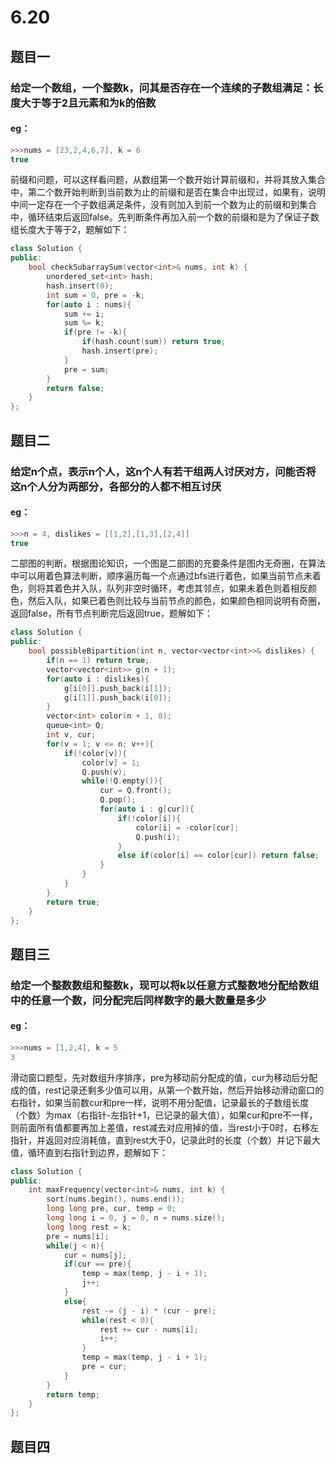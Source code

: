 # 6.20
## 题目一
### 给定一个数组，一个整数k，问其是否存在一个连续的子数组满足：长度大于等于2且元素和为k的倍数
#### eg：
```c++
>>>nums = [23,2,4,6,7], k = 6
true
```
前缀和问题，可以这样看问题，从数组第一个数开始计算前缀和，并将其放入集合中，第二个数开始判断到当前数为止的前缀和是否在集合中出现过，如果有，说明中间一定存在一个子数组满足条件，没有则加入到前一个数为止的前缀和到集合中，循环结束后返回false。先判断条件再加入前一个数的前缀和是为了保证子数组长度大于等于2，题解如下：
```c++
class Solution {
public:
    bool checkSubarraySum(vector<int>& nums, int k) {
        unordered_set<int> hash;
        hash.insert(0);
        int sum = 0, pre = -k;
        for(auto i : nums){
            sum += i;
            sum %= k;
            if(pre != -k){
                if(hash.count(sum)) return true;
                hash.insert(pre);
            }
            pre = sum;
        }
        return false;
    }
};
```
## 题目二
### 给定n个点，表示n个人，这n个人有若干组两人讨厌对方，问能否将这n个人分为两部分，各部分的人都不相互讨厌
#### eg：
```c++
>>>n = 4, dislikes = [[1,2],[1,3],[2,4]]
true
```
二部图的判断，根据图论知识，一个图是二部图的充要条件是图内无奇圈，在算法中可以用着色算法判断，顺序遍历每一个点通过bfs进行着色，如果当前节点未着色，则将其着色并入队，队列非空时循环，考虑其邻点，如果未着色则着相反颜色，然后入队，如果已着色则比较与当前节点的颜色，如果颜色相同说明有奇圈，返回false，所有节点判断完后返回true，题解如下：
```c++
class Solution {
public:
    bool possibleBipartition(int n, vector<vector<int>>& dislikes) {
        if(n == 1) return true;
        vector<vector<int>> g(n + 1);
        for(auto i : dislikes){
            g[i[0]].push_back(i[1]);
            g[i[1]].push_back(i[0]);
        }
        vector<int> color(n + 1, 0);
        queue<int> Q;
        int v, cur;
        for(v = 1; v <= n; v++){
            if(!color[v]){
                color[v] = 1;
                Q.push(v);
                while(!Q.empty()){
                    cur = Q.front();
                    Q.pop();
                    for(auto i : g[cur]){
                        if(!color[i]){
                            color[i] = -color[cur];
                            Q.push(i);
                        }
                        else if(color[i] == color[cur]) return false;
                    }
                }
            }
        }
        return true;
    }
};
```
## 题目三
### 给定一个整数数组和整数k，现可以将k以任意方式整数地分配给数组中的任意一个数，问分配完后同样数字的最大数量是多少
#### eg：
```c++
>>>nums = [1,2,4], k = 5
3
```
滑动窗口题型，先对数组升序排序，pre为移动前分配成的值，cur为移动后分配成的值，rest记录还剩多少值可以用，从第一个数开始，然后开始移动滑动窗口的右指针，如果当前数cur和pre一样，说明不用分配值，记录最长的子数组长度（个数）为max（右指针-左指针+1，已记录的最大值），如果cur和pre不一样，则前面所有值都要再加上差值，rest减去对应用掉的值，当rest小于0时，右移左指针，并返回对应消耗值，直到rest大于0，记录此时的长度（个数）并记下最大值，循环直到右指针到边界，题解如下：
```c++
class Solution {
public:
    int maxFrequency(vector<int>& nums, int k) {
        sort(nums.begin(), nums.end());
        long long pre, cur, temp = 0;
        long long i = 0, j = 0, n = nums.size();
        long long rest = k;
        pre = nums[i];
        while(j < n){
            cur = nums[j];
            if(cur == pre){
                temp = max(temp, j - i + 1);
                j++;
            }
            else{
                rest -= (j - i) * (cur - pre);
                while(rest < 0){
                    rest += cur - nums[i];
                    i++;
                }
                temp = max(temp, j - i + 1);
                pre = cur;
            }
        }
        return temp;
    }
};
```
## 题目四
##
<!--stackedit_data:
eyJoaXN0b3J5IjpbMTk2NDcxMDY4OCwtMTA1NjkyNDgyOSwtMT
YxODA3MTA0MywtMTg3NzAyNjg5OF19
-->